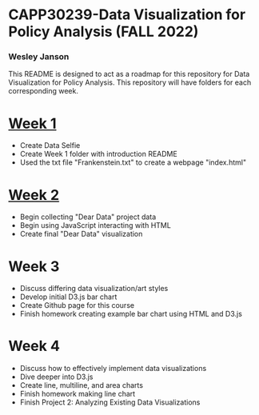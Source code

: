 # CAPP30239-Data Visualization for Policy Analysis (FALL 2022)
### Wesley Janson

This README is designed to act as a roadmap for this repository for Data Visualization for Policy Analysis. This 
repository will have folders for each corresponding week.

# [Week 1](https://wesley-janson.github.io/CAPP30239_FA22/week_01)
* Create Data Selfie
* Create Week 1 folder with introduction README 
* Used the txt file "Frankenstein.txt" to create a webpage "index.html"

# [Week 2](https://wesley-janson.github.io/CAPP30239_FA22/week_02)
* Begin collecting "Dear Data" project data
* Begin using JavaScript interacting with HTML
* Create final "Dear Data" visualization

# Week 3
* Discuss differing data visualization/art styles
* Develop initial D3.js bar chart
* Create Github page for this course
* Finish homework creating example bar chart using HTML and D3.js

# Week 4
* Discuss how to effectively implement data visualizations
* Dive deeper into D3.js
* Create line, multiline, and area charts
* Finish homework making line chart
* Finish Project 2: Analyzing Existing Data Visualizations